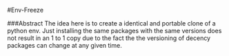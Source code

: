 #Env-Freeze 

###Abstract
The idea here is to create a identical and portable clone of a python env. Just installing the same packages with the same versions does not result in an 1 to 1 copy due to the fact the the versioning of decency packages can change at any given time. 
